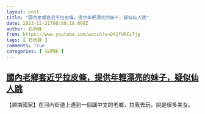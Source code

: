 ```yaml
---
layout: post
title: "國內老鄉套近乎拉皮條，提供年輕漂亮的妹子，疑似仙人跳"
date: 2023-12-21T00:00:18.000Z
author: 石炳鋒
from: https://www.youtube.com/watch?v=O41fURCiTjg
tags: [ 石炳锋 ]
comments: True
categories: [ 石炳锋 ]
---
```

<!--1703116818000-->
[國內老鄉套近乎拉皮條，提供年輕漂亮的妹子，疑似仙人跳](https://www.youtube.com/watch?v=O41fURCiTjg)
------

<div>
【越南國家】在河內街道上遇到一個講中文的老鄉，拉我去玩，說是很多美女。
</div>

